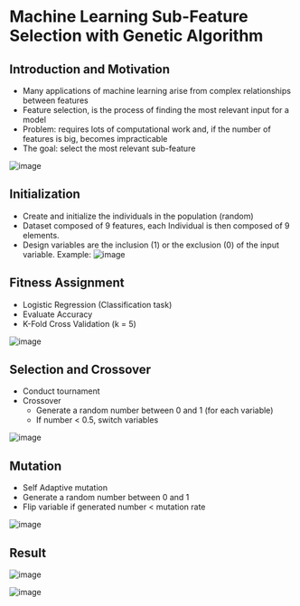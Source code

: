 # Machine Learning Sub-Feature Selection with Genetic Algorithm

## Introduction and Motivation

- Many applications of machine learning arise from complex relationships between features
- Feature selection, is the process of finding the most relevant input for a model
- Problem: requires lots of computational work and, if the number of features is big, becomes impracticable
- The goal: select the most relevant sub-feature

![image](https://github.com/voidlotus/ml-subfeature-selection-genetic-algorithm/assets/64185555/44eefebf-3916-4227-bf41-5f902b56fc5f)

## Initialization

- Create and initialize the individuals in the population (random)
- Dataset composed of 9 features, each Individual is then composed of 9 elements.
- Design variables are the inclusion (1) or the exclusion (0) of the input variable.
Example: 
![image](https://github.com/voidlotus/ml-subfeature-selection-genetic-algorithm/assets/64185555/92957873-23b8-4f10-bd6a-187fee8c2388)

## Fitness Assignment
- Logistic Regression (Classification task)
- Evaluate Accuracy
- K-Fold Cross Validation (k = 5)

![image](https://github.com/voidlotus/ml-subfeature-selection-genetic-algorithm/assets/64185555/06240aee-4103-4300-a64d-c97415d2ded3)

## Selection and Crossover
- Conduct tournament
- Crossover 
  - Generate a random number between 0 and 1 (for each variable) 
  - If number < 0.5, switch variables

![image](https://github.com/voidlotus/ml-subfeature-selection-genetic-algorithm/assets/64185555/4c7f673d-59ad-4445-8bf3-e55b439ce8e2)

## Mutation
- Self Adaptive mutation
- Generate a random number between 0 and 1  
- Flip variable if generated number < mutation rate

![image](https://github.com/voidlotus/ml-subfeature-selection-genetic-algorithm/assets/64185555/3cb817b6-38cb-4cda-8e57-fbf9313b70bd)

## Result
![image](https://github.com/voidlotus/ml-subfeature-selection-genetic-algorithm/assets/64185555/8764ceda-005b-4536-9b30-2c645f9e6c91)

![image](https://github.com/voidlotus/ml-subfeature-selection-genetic-algorithm/assets/64185555/fdfe5b5e-9d26-4c55-bf38-0cd369f3671e)







